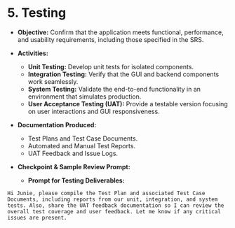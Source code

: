 # 5. Testing

- **Objective:**
  Confirm that the application meets functional, performance, and usability requirements, including those specified in the SRS.

- **Activities:**
  - **Unit Testing:** Develop unit tests for isolated components.
  - **Integration Testing:** Verify that the GUI and backend components work seamlessly.
  - **System Testing:** Validate the end-to-end functionality in an environment that simulates production.
  - **User Acceptance Testing (UAT):** Provide a testable version focusing on user interactions and GUI responsiveness.

- **Documentation Produced:**
  - Test Plans and Test Case Documents.
  - Automated and Manual Test Reports.
  - UAT Feedback and Issue Logs.

- **Checkpoint & Sample Review Prompt:**
  - **Prompt for Testing Deliverables:**
```
Hi Junie, please compile the Test Plan and associated Test Case Documents, including reports from our unit, integration, and system tests. Also, share the UAT feedback documentation so I can review the overall test coverage and user feedback. Let me know if any critical issues are present.
```